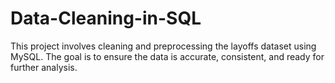 # Data-Cleaning-in-SQL
This project involves cleaning and preprocessing the layoffs dataset using MySQL. The goal is to ensure the data is accurate, consistent, and ready for further analysis.
